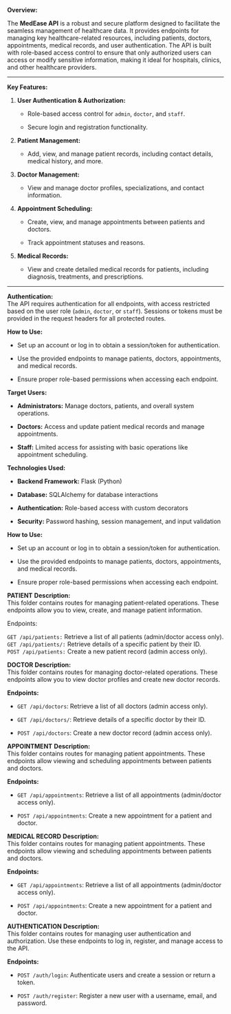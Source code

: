 **Overview:**

The **MedEase API** is a robust and secure platform designed to facilitate the seamless management of healthcare data. It provides endpoints for managing key healthcare-related resources, including patients, doctors, appointments, medical records, and user authentication. The API is built with role-based access control to ensure that only authorized users can access or modify sensitive information, making it ideal for hospitals, clinics, and other healthcare providers.

---

**Key Features:**

1. **User Authentication & Authorization:**
    
    - Role-based access control for `admin`, `doctor`, and `staff`.
        
    - Secure login and registration functionality.
        
2. **Patient Management:**
    
    - Add, view, and manage patient records, including contact details, medical history, and more.
        
3. **Doctor Management:**
    
    - View and manage doctor profiles, specializations, and contact information.
        
4. **Appointment Scheduling:**
    
    - Create, view, and manage appointments between patients and doctors.
        
    - Track appointment statuses and reasons.
        
5. **Medical Records:**
    
    - View and create detailed medical records for patients, including diagnosis, treatments, and prescriptions.
        

---

**Authentication:**  
The API requires authentication for all endpoints, with access restricted based on the user role (`admin`, `doctor`, or `staff`). Sessions or tokens must be provided in the request headers for all protected routes.

**How to Use:**

- Set up an account or log in to obtain a session/token for authentication.
    
- Use the provided endpoints to manage patients, doctors, appointments, and medical records.
    
- Ensure proper role-based permissions when accessing each endpoint.
    

**Target Users:**

- **Administrators:** Manage doctors, patients, and overall system operations.
    
- **Doctors:** Access and update patient medical records and manage appointments.
    
- **Staff:** Limited access for assisting with basic operations like appointment scheduling.
    

**Technologies Used:**

- **Backend Framework:** Flask (Python)
    
- **Database:** SQLAlchemy for database interactions
    
- **Authentication:** Role-based access with custom decorators
    
- **Security:** Password hashing, session management, and input validation
    

**How to Use:**

- Set up an account or log in to obtain a session/token for authentication.
    
- Use the provided endpoints to manage patients, doctors, appointments, and medical records.
    
- Ensure proper role-based permissions when accessing each endpoint.

**PATIENT** 
**Description:**  
This folder contains routes for managing patient-related operations. These endpoints allow you to view, create, and manage patient information.

Endpoints:

`GET /api/patients:` Retrieve a list of all patients (admin/doctor access only).  
`GET /api/patients/:` Retrieve details of a specific patient by their ID.  
`POST /api/patients:` Create a new patient record (admin access only).

**DOCTOR**
**Description:**  
This folder contains routes for managing doctor-related operations. These endpoints allow you to view doctor profiles and create new doctor records.

**Endpoints:**

- `GET /api/doctors`: Retrieve a list of all doctors (admin access only).
    
- `GET /api/doctors/`: Retrieve details of a specific doctor by their ID.
    
- `POST /api/doctors`: Create a new doctor record (admin access only).

**APPOINTMENT**
**Description:**  
This folder contains routes for managing patient appointments. These endpoints allow viewing and scheduling appointments between patients and doctors.

**Endpoints:**

- `GET /api/appointments`: Retrieve a list of all appointments (admin/doctor access only).
    
- `POST /api/appointments`: Create a new appointment for a patient and doctor.

**MEDICAL RECORD**
**Description:**  
This folder contains routes for managing patient appointments. These endpoints allow viewing and scheduling appointments between patients and doctors.

**Endpoints:**

- `GET /api/appointments`: Retrieve a list of all appointments (admin/doctor access only).
    
- `POST /api/appointments`: Create a new appointment for a patient and doctor.

**AUTHENTICATION** 
**Description:**  
This folder contains routes for managing user authentication and authorization. Use these endpoints to log in, register, and manage access to the API.

**Endpoints:**

- `POST /auth/login`: Authenticate users and create a session or return a token.
    
- `POST /auth/register`: Register a new user with a username, email, and password.
